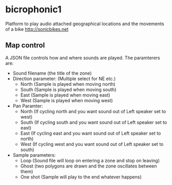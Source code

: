 bicrophonic1
============

Platform to play audio attached geographical locations and the movements of a bike http://sonicbikes.net

Map control
-----------------
A JSON file controls how and where sounds are played. The paramterers are:

- Sound filename (the title of the zone)
- Direction parameter: (Multiple select for NE etc.) 
  - North (Sample is played when moving north) 
  - South (Sample is played when moving south) 
  - East (Sample is played when moving east)
  - West (Sample is played when moving west)
- Pan Paramter: 
  - North (If cycling north and you want sound out of Left speaker set to west)
  - South (If cycling south and you want sound out of Left speaker set to east)
  - East (If cycling east and you want sound out of Left speaker set to north)
  - West (If cycling west and you want sound out of Left speaker set to south)
- Sample parameters: 
  - Loop (Sound file will loop on entering a zone and stop on leaving)
  - Ghost (two polygons are drawn and the zone oscillates between them)
  - One shot (Sample will play to the end whatever happens)
